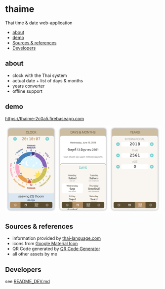 # thaime

Thai time & date web-application

<!-- START doctoc generated TOC please keep comment here to allow auto update -->
<!-- DON'T EDIT THIS SECTION, INSTEAD RE-RUN doctoc TO UPDATE -->


- [about](#about)
- [demo](#demo)
- [Sources & references](#sources--references)
- [Developers](#developers)

<!-- END doctoc generated TOC please keep comment here to allow auto update -->

## about

- clock with the Thai system
- actual date + list of days & months
- years converter
- offline support

## demo

https://thaime-2c0a5.firebaseapp.com

![Thaime screenshots](/source/thaime-screenshot.png)

## Sources & references

- information provided by [thai-language.com](http://thai-language.com)
- icons from [Google Material Icon](https://material.io/icons)
- QR Code generated by [QR Code Generator](http://goqr.me/#t=url)
- all other assets by me

## Developers

see [README_DEV.md](/README_DEV.md)
